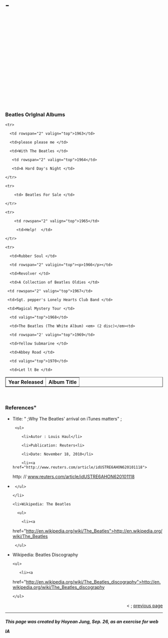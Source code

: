 # -<!doctype html>

<head>

<title>HTML - Page 2</title>

<link href="style.css" rel="stylesheet" type='text/css">

</head>

 

<body>

<div id="container">

<h1> The Beatles Arrival on iTunes</h1>

<h3><em>by Hoyean Jung</em></h3>

<p>(cont ' d)</p>

<iframe width="500" height="281" frameborder="0"

src="http://player.vimeo.com/video/29918411">

</iframe>

<h3>Beatles Orlglnal Albums</h3>

<table width="60%" border="1" cellpadding="4" cellspacing="0">

   <tr><th>Year Released</th><th>Album Title</th></tr>

    <tr>

      <td rowspan="2" valign="top">1963</td>

      <td>please please me </td>

   </tr>

   <tr>

      <td>With The Beatles </td>

   </tr>

   <tr>

       <td rowspan="2" valign="top">1964</td>

       <td>A Hard Day's Night </td>

    </tr>

    <tr>

        <td> Beatles For Sale </td>

    </tr>

    <tr>

        <td rowspan="2" valign="top">1965</td>

         <td>Help!  </td>

    </tr>

    <tr>

      <td>Rubber Soul </td>

  </tr>

   <tr>

      <td rowspan="2" valigin="top"><p>1966</p></td>

      <td>Revolver </td>

   </tr>

   <tr>

      <td>A Collection of Beatles Oldies </td>

   </tr>

   <tr>

     <td rowspan="2" valign="top">1967</td>

     <td>Sgt. pepper's Lonely Hearts Club Band </td>

   </tr>

   <tr>

     <td>Magical Mystery Tour </td>

   </tr>

   <tr>

      <td valign="top">1968</td>

      <td>The Beatles (The White Album) <em> (2 disc)</em><td>

   </tr>

   <tr>

      <td rowspan="2' valign="top">1969</td>

      <td>Yellow Submarine </td>

   </tr>

   <tr>

      <td>Abbey Road </td>

   </tr>

   <tr>

      <td valign="top">1970</td>

      <td>Let lt Be </td>

   </tr>

</table>

<p id="container">&nbsp;</p>

<h3>References"</h3>

<ul>

   <li>Title: &quot ;Why The Beatles' arrival on iTunes matters&quot ;

     <ul>

        <li>Autor : Louis Haul</li>

        <li>Publication: Reuters<li>

        <li>Date: November 18, 2010</li>

        <li><a href="http://www.reuters.com/article/idUSTRE6AHON620101118">

http: // www.reuters.com/article/idUSTRE6AHON620101118</a><li>

     </ul>

    </li>

    <li>Wikipedia: The Beatles

      <ul>

        <li><a

href="http://en.wikipedia.org/wiki/The_Beatles">http://en.wikipedia.org/wiki/The_Beatles</a></li>

     </ul>

  </li>

  <li>Wikipedia: Beatles  Discography

    <ul>

       <li><a

href="http://en.wikipedia.org/wiki/The_Beatles_discography">http://en.wikipedia.org/wiki/The_Beatles_discography</a></li>

    </ul>

   </li>

</ul>

<p align="right" >&lt ; <a href=" index.html ">previous page</a></p>

<hr  />

<h5>This page was created by Hoyean Jung, Sep. 26, as an exercise for web

IA              </h5>

<p>&nbsp;</p>

</div>

</body>

</html>

 

 

 

 

 

 

 

 

 

 

 

 

 

 


